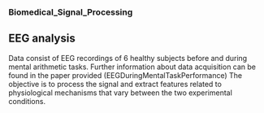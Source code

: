### Biomedical_Signal_Processing
## **EEG analysis**
Data consist of EEG recordings of 6 healthy subjects before and during mental arithmetic tasks. 
Further information about data acquisition can be found in the paper provided (EEGDuringMentalTaskPerformance)
The objective is to process the signal and extract features related to physiological mechanisms that vary between the two experimental conditions.

